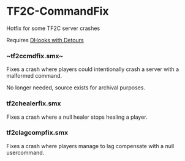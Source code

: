 # TF2C-CommandFix
 Hotfix for some TF2C server crashes

Requires [DHooks with Detours](https://forums.alliedmods.net/showpost.php?p=2588686&postcount=589)
 
### ~tf2ccmdfix.smx~ ###
Fixes a crash where players could intentionally crash a server with a malformed command.

No longer needed, source exists for archival purposes.

### tf2chealerfix.smx ###
Fixes a crash where a null healer stops healing a player.

### tf2clagcompfix.smx ###
Fixes a crash where players manage to lag compensate with a null usercommand. 
